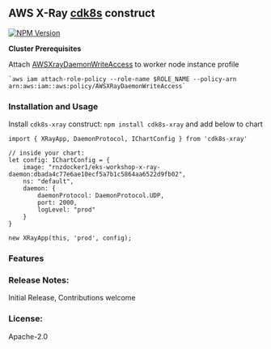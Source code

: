## AWS X-Ray [cdk8s](cdk8s.io/) construct

[![NPM Version](https://img.shields.io/npm/v/cdk8s-xray.svg)](https://npmjs.org/package/cdk8s-xray) 


**Cluster Prerequisites**

 Attach [AWSXrayDaemonWriteAccess](https://docs.aws.amazon.com/xray/latest/devguide/security_iam_id-based-policy-examples.html) to worker node instance profile

    `aws iam attach-role-policy --role-name $ROLE_NAME --policy-arn arn:aws:iam::aws:policy/AWSXRayDaemonWriteAccess`

### Installation and Usage

Install `cdk8s-xray` construct: `npm install cdk8s-xray` and add below to chart

``` nodejs
import { XRayApp, DaemonProtocol, IChartConfig } from 'cdk8s-xray'

// inside your chart:
let config: IChartConfig = {
    image: "rnzdocker1/eks-workshop-x-ray-daemon:dbada4c77e6ae10ecf5a7b1c5864aa6522d9fb02",
    ns: "default",
    daemon: {
        daemonProtocol: DaemonProtocol.UDP,
        port: 2000,
        logLevel: "prod"
    }
}

new XRayApp(this, 'prod', config);
```

### Features

### Release Notes:
Initial Release, Contributions welcome

### License:
Apache-2.0